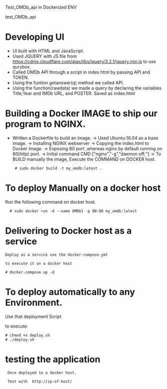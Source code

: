 Test_OMDb_api in Dockerized ENV

test_OMDb_api

# Developing UI

* UI built with HTML and JavaScript. 
* Used JQUERY with JS file from https://cdnjs.cloudflare.com/ajax/libs/jquery/3.2.1/jquery.min.js to use qurybox.
* Called OMDb API through a script in index.html by passing API and TOKEN.
* Using the funtion getanswer(q) method we called  API.
* Using the function(rawdata) we made a query by declaring the variables Title,Year and IMDb URL, and POSTER.
    Saved as index.html

# Building a Docker IMAGE to ship our program to NGINX.

* Written a Dockerfile to build an Image.
   -> Used Ubuntu:16.04 as a base image.
   -> Installing NGINX webserver
   -> Copying the index.html to Docker Image.
   -> Exposing 80 port ,whereas nginx by default running on 80(http) port.
   -> Initial command CMD ["nginx","-g","daemon off;"]
   -> To BUILD manually the image, Execute the COMMAND on DOCKER host.
   
       # sudo docker build -t my_omdb:latest .
       
# To deploy Manually on a docker host

Run the following command on docker host.
        
      # sudo docker run -d --name OMDb1 -p 80:80 my_omdb:latest
      
# Delivering to Docker host as a service 

    Deploy as a service use the docker-compose.yml 
    
    to execute it on a docker host
    
    # docker-compose up -d
    
    
# To deploy automatically to any Environment.


  Use that deployment Script
  
  
  to execute:
  
    # chmod +x deploy.sh
    # ./deploy.sh
    
    
   
# testing the application

     Once deployed to a docker host.
     
     Test with  http://ip-of-host/




     
    
       
   


